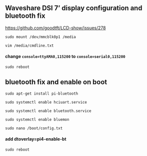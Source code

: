 ## Waveshare DSI 7’ display configuration and bluetooth fix

<https://github.com/goodtft/LCD-show/issues/278>

`sudo mount /dev/mmcblk0p1 /media`

`vim /media/cmdline.txt`

#### change `console=ttyAMA0,115200` to `console=serial0,115200`

`sudo reboot` 

## bluetooth fix and enable on boot

`sudo apt-get install pi-bluetooth`

`sudo systemctl enable hciuart.service`

`sudo systemctl enable bluetooth.service`

`sudo systemctl enable bluemon`

`sudo nano /boot/config.txt`

#### add dtoverlay=pi4-enable-bt

`sudo reboot`





